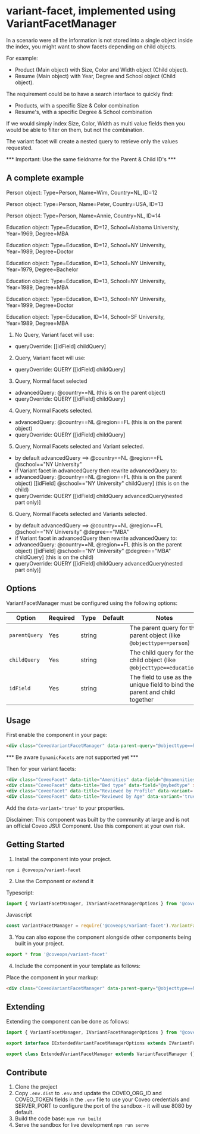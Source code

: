 # variant-facet, implemented using VariantFacetManager

In a scenario were all the information is not stored into a single object inside the index, you might want to show facets depending on child objects.

For example:
* Product (Main object) with Size, Color and Width object (Child object).
* Resume (Main object) with Year, Degree and School object (Child object).

The requirement could be to have a search interface to quickly find:
* Products, with a specific Size & Color combination
* Resume's, with a specific Degree & School combination

If we would simply index Size, Color, Width as multi value fields then you would be able to filter on them, but not the combination.

The variant facet will create a nested query to retrieve only the values requested.

*** Important: Use the same fieldname for the Parent & Child ID's ***

## A complete example

Person object: Type=Person, Name=Wim, Country=NL, ID=12

Person object: Type=Person, Name=Peter, Country=USA, ID=13

Person object: Type=Person, Name=Annie, Country=NL, ID=14

Education object: Type=Education, ID=12, School=Alabama University, Year=1969, Degree=MBA

Education object: Type=Education, ID=12, School=NY University, Year=1989, Degree=Doctor

Education object: Type=Education, ID=13, School=NY University, Year=1979, Degree=Bachelor

Education object: Type=Education, ID=13, School=NY University, Year=1989, Degree=MBA

Education object: Type=Education, ID=13, School=NY University, Year=1999, Degree=Doctor

Education object: Type=Education, ID=14, School=SF University, Year=1989, Degree=MBA


1. No Query, Variant facet will use:
  * queryOverride: [[idField] childQuery]
2. Query, Variant facet will use:
  * queryOverride: QUERY [[idField] childQuery]
3. Query, Normal facet selected
  * advancedQuery: @country==NL (this is on the parent object)
  * queryOverride: QUERY [[idField] childQuery]
4. Query, Normal Facets selected.
  * advancedQuery: @country==NL @region==FL (this is on the parent object)
  * queryOverride: QUERY [[idField] childQuery]
5. Query, Normal Facets selected and Variant selected.
  * by default advancedQuery ==> @country==NL @region==FL @school=="NY University"
  * if Variant facet in advancedQuery then rewrite advancedQuery to:
  * advancedQuery: @country==NL @region==FL (this is on the parent object) [[idField] @school=="NY University" childQuery] (this is on the child)
  * queryOverride: QUERY [[idField] childQuery advancedQuery(nested part only)]
6. Query, Normal Facets selected and Variants selected.
  * by default advancedQuery ==> @country==NL @region==FL @school=="NY University" @degree=="MBA" 
  * if Variant facet in advancedQuery then rewrite advancedQuery to:
  * advancedQuery: @country==NL @region==FL (this is on the parent object) [[idField] @school=="NY University" @degree=="MBA" childQuery] (this is on the child)
  * queryOverride: QUERY [[idField] childQuery advancedQuery(nested part only)]

## Options
VariantFacetManager must be configured using the following options:

| Option | Required | Type | Default | Notes |
| --- | --- | --- | --- | --- |
| `parentQuery` | Yes | string |  | The parent query for the parent object (like `@objecttype==person`) |
| `childQuery` | Yes | string |  | The child query for the child object (like `@objecttype==education`) |
| `idField` | Yes | string |  | The field to use as the unique field to bind the parent and child together |

## Usage

First enable the component in your page:
```html
<div class="CoveoVariantFacetManager" data-parent-query="@objecttype==house" data-child-query="@objecttype==rating" data-id-field="@myhouseid"></div>
```

*** Be aware `DynamicFacets` are not supported yet *** 

Then for your variant facets:
```html
<div class="CoveoFacet" data-title="Amenities" data-field="@myamenities" ></div>
<div class="CoveoFacet" data-title="Bed type" data-field="@mybedtype" ></div>
<div class="CoveoFacet" data-title="Reviewed by Profile" data-variant='true' data-field="@myratingtype" ></div>
<div class="CoveoFacet" data-title="Reviewed by Age" data-variant='true' data-field="@myratingage" ></div>
```
Add the `data-variant='true'` to your properties.


Disclaimer: This component was built by the community at large and is not an official Coveo JSUI Component. Use this component at your own risk.

## Getting Started

1. Install the component into your project.

```
npm i @coveops/variant-facet
```

2. Use the Component or extend it

Typescript:

```javascript
import { VariantFacetManager, IVariantFacetManagerOptions } from '@coveops/variant-facet';
```

Javascript

```javascript
const VariantFacetManager = require('@coveops/variant-facet').VariantFacetManager;
```

3. You can also expose the component alongside other components being built in your project.

```javascript
export * from '@coveops/variant-facet'
```

4. Include the component in your template as follows:

Place the component in your markup:

```html
<div class="CoveoVariantFacetManager" data-parent-query="@objecttype==house" data-child-query="@objecttype==rating" data-id-field="@myhouseid"></div>
```

## Extending

Extending the component can be done as follows:

```javascript
import { VariantFacetManager, IVariantFacetManagerOptions } from "@coveops/variant-facet";

export interface IExtendedVariantFacetManagerOptions extends IVariantFacetManagerOptions {}

export class ExtendedVariantFacetManager extends VariantFacetManager {}
```

## Contribute

1. Clone the project
2. Copy `.env.dist` to `.env` and update the COVEO_ORG_ID and COVEO_TOKEN fields in the `.env` file to use your Coveo credentials and SERVER_PORT to configure the port of the sandbox - it will use 8080 by default.
3. Build the code base: `npm run build`
4. Serve the sandbox for live development `npm run serve`